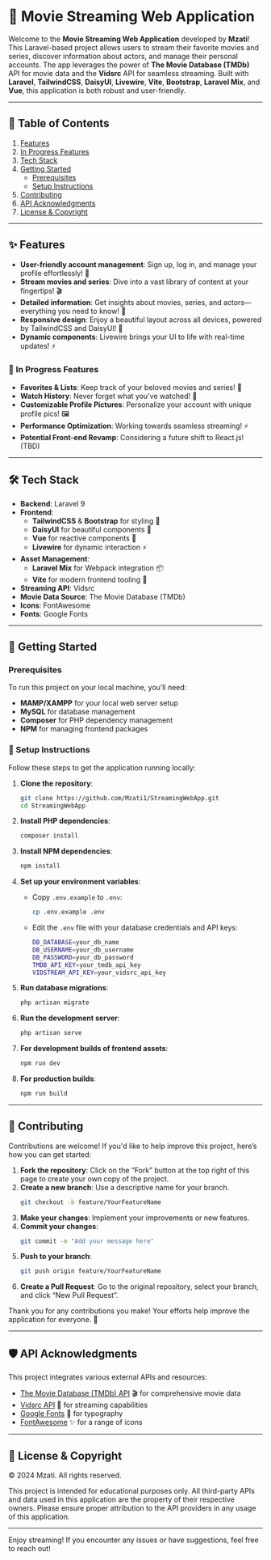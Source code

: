 
# 🎥 Movie Streaming Web Application

Welcome to the **Movie Streaming Web Application** developed by **Mzati**! This Laravel-based project allows users to stream their favorite movies and series, discover information about actors, and manage their personal accounts. The app leverages the power of **The Movie Database (TMDb)** API for movie data and the **Vidsrc** API for seamless streaming. Built with **Laravel**, **TailwindCSS**, **DaisyUI**, **Livewire**, **Vite**, **Bootstrap**, **Laravel Mix**, and **Vue**, this application is both robust and user-friendly.

---

## 📖 Table of Contents

1. [Features](#features)
2. [In Progress Features](#in-progress-features)
3. [Tech Stack](#tech-stack)
4. [Getting Started](#getting-started)
   - [Prerequisites](#prerequisites)
   - [Setup Instructions](#setup-instructions)
5. [Contributing](#contributing)
6. [API Acknowledgments](#api-acknowledgments)
7. [License & Copyright](#license--copyright)

---

## ✨ Features

- **User-friendly account management**: Sign up, log in, and manage your profile effortlessly! 👤
- **Stream movies and series**: Dive into a vast library of content at your fingertips! 🎬
- **Detailed information**: Get insights about movies, series, and actors—everything you need to know! 🎥
- **Responsive design**: Enjoy a beautiful layout across all devices, powered by TailwindCSS and DaisyUI! 📱
- **Dynamic components**: Livewire brings your UI to life with real-time updates! ⚡

### 🚧 In Progress Features

- **Favorites & Lists**: Keep track of your beloved movies and series! 📌
- **Watch History**: Never forget what you've watched! 📅
- **Customizable Profile Pictures**: Personalize your account with unique profile pics! 🖼️
- **Performance Optimization**: Working towards seamless streaming! ⚡
- **Potential Front-end Revamp**: Considering a future shift to React.js! (TBD)

---

## 🛠️ Tech Stack

- **Backend**: Laravel 9
- **Frontend**: 
  - **TailwindCSS** & **Bootstrap** for styling 🎨
  - **DaisyUI** for beautiful components 🌟
  - **Vue** for reactive components 🔄
  - **Livewire** for dynamic interaction ⚡
- **Asset Management**: 
  - **Laravel Mix** for Webpack integration 📦
  - **Vite** for modern frontend tooling 🚀
- **Streaming API**: Vidsrc
- **Movie Data Source**: The Movie Database (TMDb)
- **Icons**: FontAwesome
- **Fonts**: Google Fonts

---

## 🚀 Getting Started

### Prerequisites

To run this project on your local machine, you’ll need:

- **MAMP/XAMPP** for your local web server setup
- **MySQL** for database management
- **Composer** for PHP dependency management
- **NPM** for managing frontend packages

### 🔧 Setup Instructions

Follow these steps to get the application running locally:

1. **Clone the repository**:
    ```bash
    git clone https://github.com/Mzati1/StreamingWebApp.git
    cd StreamingWebApp
    ```

2. **Install PHP dependencies**:
    ```bash
    composer install
    ```

3. **Install NPM dependencies**:
    ```bash
    npm install
    ```

4. **Set up your environment variables**:
    - Copy `.env.example` to `.env`:
      ```bash
      cp .env.example .env
      ```
    - Edit the `.env` file with your database credentials and API keys:
      ```bash
      DB_DATABASE=your_db_name
      DB_USERNAME=your_db_username
      DB_PASSWORD=your_db_password
      TMDB_API_KEY=your_tmdb_api_key
      VIDSTREAM_API_KEY=your_vidsrc_api_key
      ```

5. **Run database migrations**:
    ```bash
    php artisan migrate
    ```

6. **Run the development server**:
    ```bash
    php artisan serve
    ```

7. **For development builds of frontend assets**:
    ```bash
    npm run dev
    ```

8. **For production builds**:
    ```bash
    npm run build
    ```

---

## 🤝 Contributing

Contributions are welcome! If you'd like to help improve this project, here’s how you can get started:

1. **Fork the repository**: Click on the “Fork” button at the top right of this page to create your own copy of the project.
2. **Create a new branch**: Use a descriptive name for your branch.
   ```bash
   git checkout -b feature/YourFeatureName
   ```
3. **Make your changes**: Implement your improvements or new features.
4. **Commit your changes**:
   ```bash
   git commit -m "Add your message here"
   ```
5. **Push to your branch**:
   ```bash
   git push origin feature/YourFeatureName
   ```
6. **Create a Pull Request**: Go to the original repository, select your branch, and click “New Pull Request”.

Thank you for any contributions you make! Your efforts help improve the application for everyone. 🙌

---

## 🛡️ API Acknowledgments

This project integrates various external APIs and resources:

- [The Movie Database (TMDb) API](https://www.themoviedb.org/) 🎬 for comprehensive movie data
- [Vidsrc API](https://vidsrc.me/) 📡 for streaming capabilities
- [Google Fonts](https://fonts.google.com/) 🎨 for typography
- [FontAwesome](https://fontawesome.com/) ✨ for a range of icons

---

## 📝 License & Copyright

© 2024 Mzati. All rights reserved.

This project is intended for educational purposes only. All third-party APIs and data used in this application are the property of their respective owners. Please ensure proper attribution to the API providers in any usage of this application.

---

Enjoy streaming! If you encounter any issues or have suggestions, feel free to reach out!
